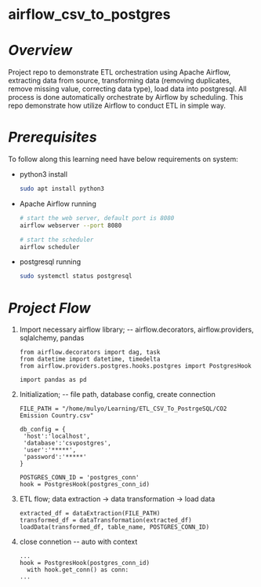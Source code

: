 # airflow_csv_to_postgres
# *Overview*
Project repo to demonstrate ETL orchestration using Apache Airflow, extracting data from source, transforming data (removing duplicates, remove missing value, correcting data type), load data into postgresql. All process is done automatically orchestrate by Airflow by scheduling. This repo demonstrate how utilize Airflow to conduct ETL in simple way.
# *Prerequisites*
To follow along this learning need have below requirements on system:
- python3 install
  ```bash
  sudo apt install python3
  ```
- Apache Airflow running
  ```bash
  # start the web server, default port is 8080
  airflow webserver --port 8080

  # start the scheduler
  airflow scheduler
  ```
- postgresql running
  ```bash
  sudo systemctl status postgresql
  ```
# *Project Flow*
1. Import necessary airflow library; -- airflow.decorators, airflow.providers, sqlalchemy, pandas
   ```python3
   from airflow.decorators import dag, task
   from datetime import datetime, timedelta
   from airflow.providers.postgres.hooks.postgres import PostgresHook

   import pandas as pd
   ```
3. Initialization; -- file path, database config, create connection
   ```python3
   FILE_PATH = "/home/mulyo/Learning/ETL_CSV_To_PostrgeSQL/CO2 Emission Country.csv"

   db_config = {
    'host':'localhost',
    'database':'csvpostgres',
    'user':'*****',
    'password':'*****'
   }

   POSTGRES_CONN_ID = 'postgres_conn'
   hook = PostgresHook(postgres_conn_id)
   ```
5. ETL flow; data extraction -> data transformation -> load data
   ```python3
   extracted_df = dataExtraction(FILE_PATH)
   transformed_df = dataTransformation(extracted_df)
   loadData(transformed_df, table_name, POSTGRES_CONN_ID)
   ```
7. close connetion -- auto with context
   ```python3
   ...
   hook = PostgresHook(postgres_conn_id)
     with hook.get_conn() as conn:
   ...
   ``` 

